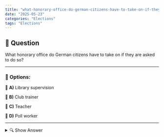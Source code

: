 ```yaml
---
title: "what-honorary-office-do-german-citizens-have-to-take-on-if-they-are-asked-to-do-so"
date: "2025-05-23"
categories: "Elections"
tags: "Elections"
---
```


## 📌 **Question**

What honorary office do German citizens have to take on if they are asked to do so?



---

### 📝 **Options:**

🔘 **A)** Library supervision

🔘 **B)** Club trainer

🔘 **C)** Teacher

🔘 **D)** Poll worker

---

<details>
  <summary>🔍 Show Answer</summary>

  <p>
💡  <b>Correct Answer:</b>  d
  </p>
  <p>
    📖<b>Explanation:</b>
    
  </p>
</details>

